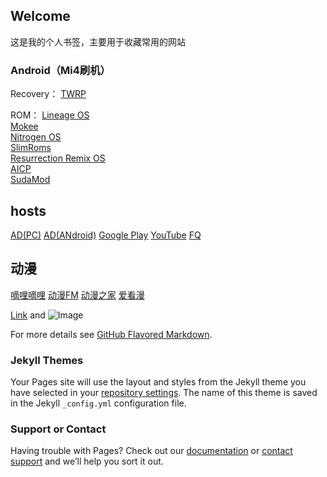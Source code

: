 ## Welcome 

这是我的个人书签，主要用于收藏常用的网站

### Android（Mi4刷机）

Recovery：
[TWRP](https://twrp.me/)

ROM：
[Lineage OS](https://download.lineageos.org/)                                                                                                                               
[Mokee](https://download.mokeedev.com/)                                                                                                                                                                  
[Nitrogen OS](https://sourceforge.net/projects/nitrogen-project/)                                                                                  
[SlimRoms](https://slimroms.org/)                                                                                                                                                                  
[Resurrection Remix OS](http://www.resurrectionremix.com/)                                                                                  
[AICP](http://dwnld.aicp-rom.com/)                                                                                                                                                                  
[SudaMod](http://sudamod.download/)                                                                      

## hosts

[AD(PC)](https://raw.githubusercontent.com/vokins/yhosts/master/hosts.txt)
[AD(ANdroid)](https://raw.githubusercontent.com/vokins/yhosts/master/hosts)
[Google Play](https://raw.githubusercontent.com/sy618/hosts/master/p)
[YouTube](https://raw.githubusercontent.com/sy618/hosts/master/y)
[FQ](https://raw.githubusercontent.com/racaljk/hosts/master/hosts)

## 动漫

[嘀哩嘀哩](http://www.dilidili.wang/)
[动漫FM](http://www.dongman.fm/)
[动漫之家](http://manhua.dmzj.com/)
[爱看漫](http://www.ikanman.com/)

[Link](url) and ![Image](src)

For more details see [GitHub Flavored Markdown](https://guides.github.com/features/mastering-markdown/).

### Jekyll Themes

Your Pages site will use the layout and styles from the Jekyll theme you have selected in your [repository settings](https://github.com/chstarme/chstar/settings). The name of this theme is saved in the Jekyll `_config.yml` configuration file.

### Support or Contact

Having trouble with Pages? Check out our [documentation](https://help.github.com/categories/github-pages-basics/) or [contact support](https://github.com/contact) and we’ll help you sort it out.

